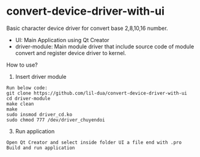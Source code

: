 # convert-device-driver-with-ui

Basic character device driver for convert base 2,8,10,16 number.
  - UI: Main Application using Qt Creator
  - driver-module: Main module driver that include source code of module convert and register device driver to kernel.

How to use?
  1. Insert driver module
    
    Run below code:
    git clone https://github.com/lil-dua/convert-device-driver-with-ui
    cd driver-module
    make clean
    make
    sudo insmod driver_cd.ko
    sudo chmod 777 /dev/driver_chuyendoi
    
  3. Run application

    Open Qt Creator and select inside folder UI a file end with .pro
    Build and run application
